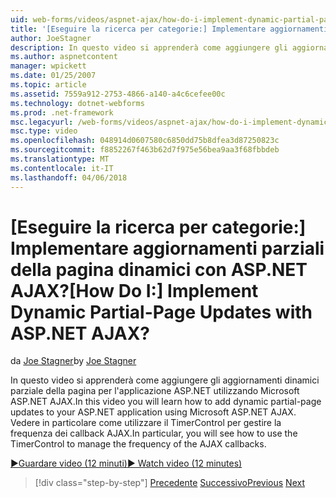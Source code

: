 ```yaml
---
uid: web-forms/videos/aspnet-ajax/how-do-i-implement-dynamic-partial-page-updates-with-aspnet-ajax
title: '[Eseguire la ricerca per categorie:] Implementare aggiornamenti parziali della pagina dinamici con ASP.NET AJAX? | Microsoft Docs'
author: JoeStagner
description: In questo video si apprenderà come aggiungere gli aggiornamenti dinamici parziale della pagina per l'applicazione ASP.NET utilizzando Microsoft ASP.NET AJAX. In particolare, si noterà ho...
ms.author: aspnetcontent
manager: wpickett
ms.date: 01/25/2007
ms.topic: article
ms.assetid: 7559a912-2753-4866-a140-a4c6cefee00c
ms.technology: dotnet-webforms
ms.prod: .net-framework
msc.legacyurl: /web-forms/videos/aspnet-ajax/how-do-i-implement-dynamic-partial-page-updates-with-aspnet-ajax
msc.type: video
ms.openlocfilehash: 048914d0607580c6850dd75b8dfea3d87250823c
ms.sourcegitcommit: f8852267f463b62d7f975e56bea9aa3f68fbbdeb
ms.translationtype: MT
ms.contentlocale: it-IT
ms.lasthandoff: 04/06/2018
---
```

<a name="how-do-i-implement-dynamic-partial-page-updates-with-aspnet-ajax"></a><span data-ttu-id="e962d-105">[Eseguire la ricerca per categorie:] Implementare aggiornamenti parziali della pagina dinamici con ASP.NET AJAX?</span><span class="sxs-lookup"><span data-stu-id="e962d-105">[How Do I:] Implement Dynamic Partial-Page Updates with ASP.NET AJAX?</span></span>
====================
<span data-ttu-id="e962d-106">da [Joe Stagner](https://github.com/JoeStagner)</span><span class="sxs-lookup"><span data-stu-id="e962d-106">by [Joe Stagner](https://github.com/JoeStagner)</span></span>

<span data-ttu-id="e962d-107">In questo video si apprenderà come aggiungere gli aggiornamenti dinamici parziale della pagina per l'applicazione ASP.NET utilizzando Microsoft ASP.NET AJAX.</span><span class="sxs-lookup"><span data-stu-id="e962d-107">In this video you will learn how to add dynamic partial-page updates to your ASP.NET application using Microsoft ASP.NET AJAX.</span></span> <span data-ttu-id="e962d-108">Vedere in particolare come utilizzare il TimerControl per gestire la frequenza dei callback AJAX.</span><span class="sxs-lookup"><span data-stu-id="e962d-108">In particular, you will see how to use the TimerControl to manage the frequency of the AJAX callbacks.</span></span>

[<span data-ttu-id="e962d-109">&#9654;Guardare video (12 minuti)</span><span class="sxs-lookup"><span data-stu-id="e962d-109">&#9654; Watch video (12 minutes)</span></span>](https://channel9.msdn.com/Blogs/ASP-NET-Site-Videos/how-do-i-implement-dynamic-partial-page-updates-with-aspnet-ajax)

> [!div class="step-by-step"]
> <span data-ttu-id="e962d-110">[Precedente](how-do-i-get-started-with-aspnet-ajax.md)
> [Successivo](how-do-i-make-client-side-network-callbacks-with-aspnet-ajax.md)</span><span class="sxs-lookup"><span data-stu-id="e962d-110">[Previous](how-do-i-get-started-with-aspnet-ajax.md)
[Next](how-do-i-make-client-side-network-callbacks-with-aspnet-ajax.md)</span></span>
